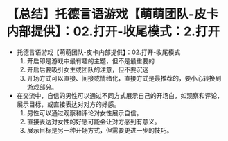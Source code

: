 # 【总结】托德言语游戏【萌萌团队-皮卡内部提供】：02.打开-收尾模式：2.打开

-   托德言语游戏【萌萌团队-皮卡内部提供】：02.打开-收尾模式
    1.  开启即是游戏中最有趣的主题，但不是最重要的
    2.  开启后要吸引女生或团队的注意，但不要沉迷
    3.  开场方式可以直接、间接或情绪化，直接方式是最推荐的，要小心转换到游戏部分。
-   在交流中，自信的男性可以通过不同方式展示自己的开场白，如观察和评论，展示目标，或直接表达对对方的好感。
    1.  男性可以通过观察和评论对女性展示自信。
    2.  直接表达对女性的好感可能会让对方感到有意义。
    3.  展示目标是另一种开场方式，但需要更进一步的技巧。